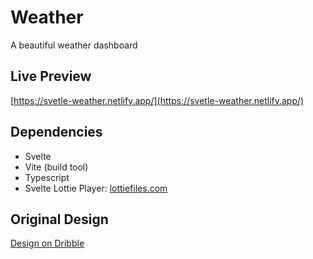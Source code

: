 # Weather

A beautiful weather dashboard

## Live Preview

[https://svetle-weather.netlify.app/](https://svetle-weather.netlify.app/)

## Dependencies

- Svelte
- Vite (build tool)
- Typescript
- Svelte Lottie Player: [lottiefiles.com](https://lottiefiles.com/)

## Original Design

[Design on Dribble](https://dribbble.com/shots/10460680-Weather-App)
